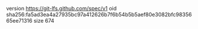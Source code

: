 version https://git-lfs.github.com/spec/v1
oid sha256:fa5ad3ea4a27935bc97a412626b7f6b54b5b5aef80e3082bfc9835665ee71316
size 674
